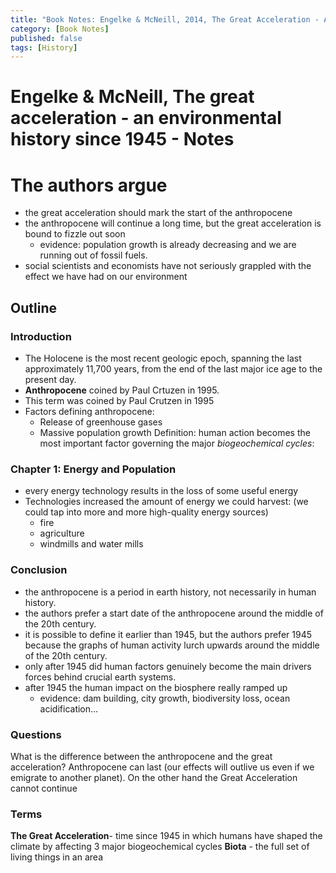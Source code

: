 ```yaml
---
title: "Book Notes: Engelke & McNeill, 2014, The Great Acceleration - An Environmental History Since 1945"
category: [Book Notes]
published: false
tags: [History]
---
```


# Engelke & McNeill, The great acceleration - an environmental history since 1945 - Notes

# The authors argue

- the great acceleration should mark the start of the anthropocene
- the anthropocene will continue a long time, but the great acceleration is bound to fizzle out soon 
  - evidence: population growth is already decreasing and we are running out of fossil fuels. 
- social scientists and economists have not seriously grappled with the effect we have had on our environment

## Outline

### Introduction

- The Holocene is the most recent geologic epoch, spanning the last approximately 11,700 years, from the end of the last major ice age to the present day. 
- **Anthropocene** coined by Paul Crtuzen in 1995.
- This term was coined by Paul Crutzen in 1995
- Factors defining anthropocene:
  - Release of greenhouse gases
  - Massive population growth
    Definition: human action becomes the most important factor governing the major _biogeochemical cycles_:

### Chapter 1: Energy and Population

- every energy technology results in the loss of some useful energy
- Technologies increased the amount of energy we could harvest:  (we could tap into more and more high-quality energy sources)
  - fire 
  - agriculture 
  - windmills and water mills

### Conclusion

- the anthropocene is a period in earth history, not necessarily in human history.
- the authors prefer a start date of the anthropocene around the middle of the 20th century. 
- it is possible to define it earlier than 1945, but the authors prefer 1945 because the graphs of human activity lurch upwards around the middle of the 20th century. 
- only after 1945 did human factors genuinely become the main drivers forces behind crucial earth systems. 
- after 1945 the human impact on the biosphere really ramped up
  - evidence: dam building, city growth, biodiversity loss, ocean acidification...

### Questions

What is the difference between the anthropocene and the great acceleration?
Anthropocene can last (our effects will outlive us even if we emigrate to another planet). On the other hand the Great Acceleration cannot continue

### Terms

**The Great Acceleration**- time since 1945 in which humans have shaped the climate by affecting 3 major biogeochemical cycles
**Biota** - the full set of living things in an area

